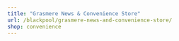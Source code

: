 ```yaml
---
title: "Grasmere News & Convenience Store"
url: /blackpool/grasmere-news-and-convenience-store/
shop: convenience
---
```


